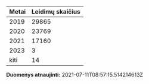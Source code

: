 | Metai | Leidimų skaičius |
|-------| ---------------- |
| 2019 | 29865 |
| 2020 | 23769 |
| 2021 | 17160 |
| 2023 | 3 |
| kiti | 14 |

**Duomenys atnaujinti:** 2021-07-11T08:57:15.514214613Z
